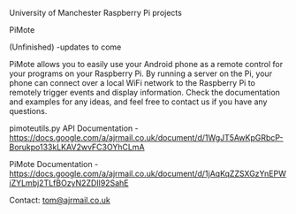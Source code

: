 University of Manchester
Raspberry Pi projects

PiMote

(Unfinished)
-updates to come


PiMote allows you to easily use your Android phone as a remote control for your programs on your Raspberry Pi. By running a server on the Pi, your phone can connect over a local WiFi network to the Raspberry Pi to remotely trigger events and display information. Check the documentation and examples for any ideas, and feel free to contact us if you have any questions.


pimoteutils.py API Documentation - https://docs.google.com/a/ajrmail.co.uk/document/d/1WgJT5AwKpGRbcP-Borukpo133kLKAV2wvFC3OYhCLmA

PiMote Documentation - https://docs.google.com/a/ajrmail.co.uk/document/d/1jAqKqZZSXGzYnEPWiZYLmbj2TLfBOzyN2ZDIl92SahE


Contact: tom@ajrmail.co.uk